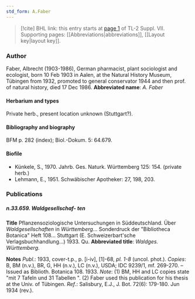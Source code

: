 ```yaml
---
std_form: A.Faber
---
```


> [!cite] BHL link: this entry starts at [page 1](https://www.biodiversitylibrary.org/page/33259505) of TL-2 Suppl. VII.
> Supporting pages: [[Abbreviations|abbreviations]], [[Layout key|layout key]].

### Author

Faber, Albrecht (1903-1986), German pharmacist, plant sociologist and ecologist, born 10 Feb 1903 in Aalen, at the Natural History Museum, Tübingen from 1932, promoted to general conservator 1944 and then prof. of natural history, died 17 Dec 1986. 
**Abbreviated name**: *A. Faber*

#### Herbarium and types

Private herb., present location unknown (Stuttgart?).

#### Bibliography and biography

BFM p. 282 (index); Biol.-Dokum. 5: 64.679.

#### Biofile

- Künkele, S., 1970. Jahrb. Ges. Naturk. Württemberg 125: 154. (private herb.)
- Lehmann, E., 1951. Schwäbischer Apotheker: 27, 198, 203.

### Publications

##### n.33.659. Waldgesellschaf- ten

**Title**
Pflanzensoziologische Untersuchungen in Süddeutschland. Über *Waldgesellschaften* in *Württemberg*... Sonderdruck der "Bibliotheca Botanica" Heft 108... Stuttgart (E. Schweizerbart'sche Verlagsbuchhandlung...) 1933. Qu.
**Abbreviated title**: *Waldges. Württemberg*.

**Notes**
*Publ*.: 1933, cover-t.p., p. \[i-iv\], \[1\]-68, *pl. 1-8* (uncol. phot.). *Copies*: B, BM (n.v.), BR, G, HH (n.v.), LC (n.v.), USDA; IDC 9239/1, mf. 269-270. – Issued as Biblioth. Botanica 108. 1933.
*Note*: (1) BM, HH and LC copies state "mit 7 Tafeln und 31 Tabellen ". (2) Faber used this publication for his thesis at the Univ. of Tübingen.
*Ref*.: Salisbury, E.J., J. Bot. 72(6): 179-180. Jun 1934 (rev.).

